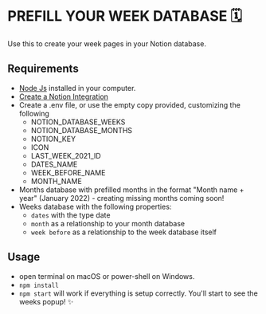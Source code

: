 # PREFILL YOUR WEEK DATABASE 🗓️

Use this to create your week pages in your Notion database.

## Requirements
- [Node Js](https://nodejs.org/it/) installed in your computer.
- [Create a Notion Integration](https://www.notion.so/my-integrations)
- Create a .env file, or use the empty copy provided, customizing the following 
  - NOTION_DATABASE_WEEKS
  - NOTION_DATABASE_MONTHS
  - NOTION_KEY
  - ICON
  - LAST_WEEK_2021_ID
  - DATES_NAME
  - WEEK_BEFORE_NAME
  - MONTH_NAME
- Months database with prefilled months in the format "Month name + year" (January 2022) - creating missing months coming soon!
- Weeks database with the following properties:
  - `dates` with the type date
  - `month` as a relationship to your month database
  - `week before` as a relationship to the week database itself

## Usage
- open terminal on macOS or power-shell on Windows.
- `npm install`
- `npm start` will work if everything is setup correctly. You'll start to see the weeks popup! ✨

